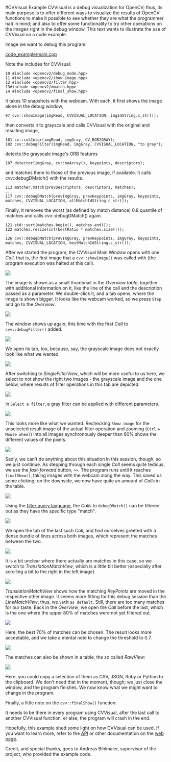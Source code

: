 #CVVisual Example
CVVisual is a debug visualization for OpenCV; thus, its main purpose is to offer different ways to visualize 
the results of OpenCV functions to make it possible to see whether they are what the programmer had in mind;
and also to offer some functionality to try other operations on the images right in the debug window.
This text wants to illustrate the use of CVVisual on a code example.

Image we want to debug this program:

[code_example/main.cpp](https://github.com/CVVisualPSETeam/CVVisual/tree/master/doc/code_example/main.cpp)

Note the includes for CVVisual:

	10 #include <opencv2/debug_mode.hpp>
	11 #include <opencv2/show_image.hpp>
	12 #include <opencv2/filter.hpp>
	13#include <opencv2/dmatch.hpp>
	14 #include <opencv2/final_show.hpp>

It takes 10 snapshots with the webcam.
With each, it first shows the image alone in the debug window,

	97 cvv::showImage(imgRead, CVVISUAL_LOCATION, imgIdString.c_str());

then converts it to grayscale and calls CVVisual with the original and resulting image, 

	101 cv::cvtColor(imgRead, imgGray, CV_BGR2GRAY);
	102	cvv::debugFilter(imgRead, imgGray, CVVISUAL_LOCATION, "to gray");

detects the grayscale image's ORB features

	107 detector(imgGray, cv::noArray(), keypoints, descriptors);

and matches them to those of the previous image, if available. It calls cvv::debugDMatch() with the results.

	113 matcher.match(prevDescriptors, descriptors, matches);
	...
	117 cvv::debugDMatch(prevImgGray, prevKeypoints, imgGray, keypoints, matches, CVVISUAL_LOCATION, allMatchIdString.c_str());

Finally, it removes the worst (as defined by match distance) 0.8 quantile of matches and calls cvv::debugDMatch() again.

	121 std::sort(matches.begin(), matches.end());
	122 matches.resize(int(bestRatio * matches.size()));
	...
	126 cvv::debugDMatch(prevImgGray, prevKeypoints, imgGray, keypoints, matches, CVVISUAL_LOCATION, bestMatchIdString.c_str());

After we started the program, the CVVisual Main Window opens with one _Call_, that is, the first image that a `cvv::showImage()` was called with (the program execution was halted at this call).

![](../images_example/overview_single_call.png)

The image is shown as a small thumbnail in the _Overview table_, together with additional information on it, like the line of the call and the description passed as a parameter.
We double-click it, and a tab opens, where the image is shown bigger. It looks like the webcam worked, so we press `Step` and go to the _Overview_.

![](../images_example/single_image_tab.png)

The window shows up again, this time with the first _Call_ to `cvv::debugFilter()` added.

![](../images_example/overview_two_calls.png)

We open its tab, too, because, say, the grayscale image does not exactly look like what we wanted.

![](../images_example/filter_tab_default.png)

After switching to _SingleFilterView_, which will be more useful to us here, we select to not show the right two images - the grayscale image and the one below, where results of filter operations in this tab are depicted.

![](../images_example/single_filter_right_two_imgs_unselected.png)

In `Select a filter`, a gray filter can be applied with different parameters.

![](../images_example/single_filter_gray.png)

This looks more like what we wanted. 
Rechecking `Show image` for the unselected result image of the actual filter operation and zooming (`Ctrl` + `Mouse wheel`) into all images synchronously deeper than 60% shows the different values of the pixels.

![](../images_example/single_filter_deep_zoom.png)

Sadly, we can't do anything about this situation in this session, though, so we just continue.
As stepping through each single _Call_ seems quite tedious, we use the _fast-forward_ button, `>>`.
The program runs until it reaches `finalShow()`, taking images with the webcam along the way.
This saved us some clicking; on the downside, we now have quite an amount of _Calls_ in the table.

![](../images_example/overview_all.png)

Using the [filter query language](http://cvv.mostlynerdless.de/ref/filters-ref.html), the _Calls_ to `debugDMatch()` can be filtered out as they have the specific type "match".

![](../images_example/overview_matches_filtered.png)

We open the tab of the last such _Call_, and find ourselves greeted with a dense bundle of lines across both images, which represent the matches between the two.

![](../images_example/match_tab_line.png)

It is a bit unclear where there actually are matches in this case, so we switch to _TranslationMatchView_, which is a little bit better (especially after scrolling a bit to the right in the left image).

![](../images_example/match_translations.png)

_TranslationMatchView_ shows how the matching _KeyPoints_ are moved in the respective other image.
It seems more fitting for this debug session than the _LineMatchView_, thus,  we `Set`it `as default`.
Still, there are too many matches for our taste.
Back in the _Overview_, we open the _Call_ before the last, which is the one where the upper 80% of matches were not yet filtered out.

![](../images_example/match_tab_translations_2.png)

Here, the best 70% of matches can be chosen. The result looks more acceptable, and we take a mental note to change the threshold to 0.7.

![](../images_example/match_translations_2_70percent.png)

The matches can also be shown in a table, the so called _RawView_:

![](../images_example/raw_view.png)

Here, you could copy a selection of them as CSV, JSON, Ruby or Python to the clipboard.
We don't need that in the moment, though; we just close the window, and the program finishes.
We now know what we might want to change in the program.


Finally, a little note on the `cvv::finalShow()` function:

It needs to be there in every program using CVVisual, after the last call to another CVVisual function, er else, the program will crash in the end.

Hopefully, this example shed some light on how CVVisual can be used.
If you want to learn more, refer to the [API](http://cvv.mostlynerdless.de/api) or other documentation on the [web page](http://cvv.mostlynerdless.de/).

Credit, and special thanks, goes to Andreas Bihlmaier, supervisor of the project, who provided the example code.
